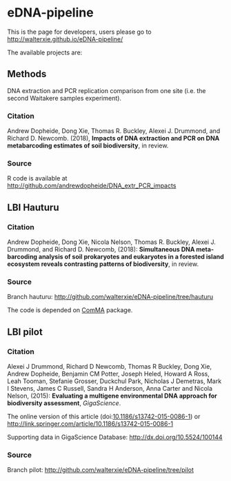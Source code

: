 # eDNA-pipeline

This is the page for developers, users please go to http://walterxie.github.io/eDNA-pipeline/  

The available projects are:

## Methods  

DNA extraction and PCR replication comparison from one site (i.e. the second Waitakere samples experiment).

### Citation

Andrew Dopheide, Dong Xie, Thomas R. Buckley, Alexei J. Drummond, and Richard D. Newcomb. (2018),
**Impacts of DNA extraction and PCR on DNA metabarcoding estimates of soil biodiversity**,
in review.

### Source

R code is available at http://github.com/andrewdopheide/DNA_extr_PCR_impacts


## LBI Hauturu 

### Citation

Andrew Dopheide, Dong Xie, Nicola Nelson, Thomas R. Buckley, Alexei J. Drummond, and Richard D. Newcomb, (2018):
**Simultaneous DNA meta-barcoding analysis of soil prokaryotes and eukaryotes in a forested island ecosystem reveals contrasting patterns of biodiversity**,
in review.

### Source

Branch hauturu: http://github.com/walterxie/eDNA-pipeline/tree/hauturu

The code is depended on [ComMA](https://github.com/walterxie/ComMA) package.

## LBI pilot

### Citation

Alexei J Drummond, Richard D Newcomb, Thomas R Buckley, Dong Xie, Andrew Dopheide, Benjamin CM Potter, 
Joseph Heled, Howard A Ross, Leah Tooman, Stefanie Grosser, Duckchul Park, Nicholas J Demetras, 
Mark I Stevens, James C Russell, Sandra H Anderson, Anna Carter and Nicola Nelson, (2015): 
**Evaluating a multigene environmental DNA approach for biodiversity assessment**, *GigaScience*.

The online version of this article (doi:[10.1186/s13742-015-0086-1](http://dx.doi.org/10.1186/s13742-015-0086-1)) or http://link.springer.com/article/10.1186/s13742-015-0086-1

Supporting data in GigaScience Database: http://dx.doi.org/10.5524/100144

### Source

Branch pilot: http://github.com/walterxie/eDNA-pipeline/tree/pilot
